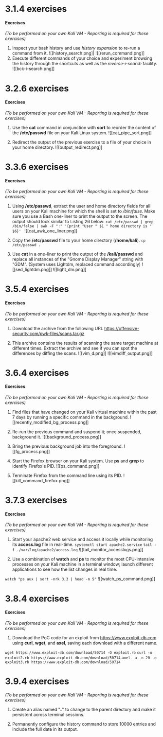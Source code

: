 # 3.1.4 exercises
#### Exercises
_(To be performed on your own Kali VM - Reporting is required for these exercises)_

1.  Inspect your bash history and use _history expansion_ to re-run a command from it.
![[history_search.png]]
![[rerun_command.png]]
2.  Execute different commands of your choice and experiment browsing the history through the shortcuts as well as the _reverse-i-search_ facility.
![[bck-i-search.png]]

# 3.2.6 exercises
#### Exercises
_(To be performed on your own Kali VM - Reporting is required for these exercises)_

1.  Use the **cat** command in conjunction with **sort** to reorder the content of the **/etc/passwd** file on your Kali Linux system.
![[cat_pipe_sort.png]]

2.  Redirect the output of the previous exercise to a file of your choice in your home directory.
![[output_redirect.png]]

# 3.3.6 exercises
#### Exercises

_(To be performed on your own Kali VM - Reporting is required for these exercises)_

1.  Using **/etc/passwd**, extract the user and home directory fields for all users on your Kali machine for which the shell is set to _/bin/false_. Make sure you use a Bash one-liner to print the output to the screen. The output should look similar to Listing 26 below:
`cat /etc/passwd | grep /bin/false | awk -F ":" '{print "User " $1 " home directory is " $6}' `
![[cat_awk_one_liner.png]]

2.  Copy the **/etc/passwd** file to your home directory (**/home/kali**).
    `cp /etc/passwd .`
	
3.  Use **cat** in a one-liner to print the output of the **/kali/passwd** and replace all instances of the "Gnome Display Manager" string with "GDM".
(System uses Lightdm, replaced command accordingly)
![[sed_lightdm.png]]
![[light_dm.png]]


# 3.5.4 exercises
#### Exercises

_(To be performed on your own Kali VM - Reporting is required for these exercises)_

1.  Download the archive from the following URL https://offensive-security.com/pwk-files/scans.tar.gz


2.  This archive contains the results of scanning the same target machine at different times. Extract the archive and see if you can spot the differences by diffing the scans.
![[vim_d.png]]
![[vimdiff_output.png]]

# 3.6.4 exercises
#### Exercises

_(To be performed on your own Kali VM - Reporting is required for these exercises)_

1.  Find files that have changed on your Kali virtual machine within the past 7 days by running a specific command in the background.
![[recently_modified_bg_process.png]]

2.  Re-run the previous command and suspend it; once suspended, background it.
![[background_process.png]]

3.  Bring the previous background job into the foreground.
![[fg_process.png]]

4.  Start the Firefox browser on your Kali system. Use **ps** and **grep** to identify Firefox's PID.
![[ps_command.png]]

5.  Terminate Firefox from the command line using its PID.
![[kill_command_firefox.png]]

# 3.7.3 exercises
#### Exercises

_(To be performed on your own Kali VM - Reporting is required for these exercises)_

1.  Start your apache2 web service and access it locally while monitoring its **access.log** file in real-time.
`systemctl start apache2.service`
`tail -f ./var/log/apache2/access.log`
![[tail_monitor_accesslogs.png]]

2.  Use a combination of **watch** and **ps** to monitor the most CPU-intensive processes on your Kali machine in a terminal window; launch different applications to see how the list changes in real time.

`watch "ps aux | sort -nrk 3,3 | head -n 5"`
![[watch_ps_command.png]]

# 3.8.4 exercises
#### Exercises

_(To be performed on your own Kali VM - Reporting is required for these exercises)_

1.  Download the PoC code for an exploit from https://www.exploit-db.com using **curl**, **wget**, and **axel**, saving each download with a different name.

`wget https://www.exploit-db.com/download/50714 -O exploit.rb`
`curl -o exploit2.rb https://www.exploit-db.com/download/50714`
`axel -a -n 20 -o exploit3.rb https://www.exploit-db.com/download/50714`


# 3.9.4 exercises
_(To be performed on your own Kali VM - Reporting is required for these exercises)_

1.  Create an alias named ".." to change to the parent directory and make it persistent across terminal sessions.


2.  Permanently configure the history command to store 10000 entries and include the full date in its output.